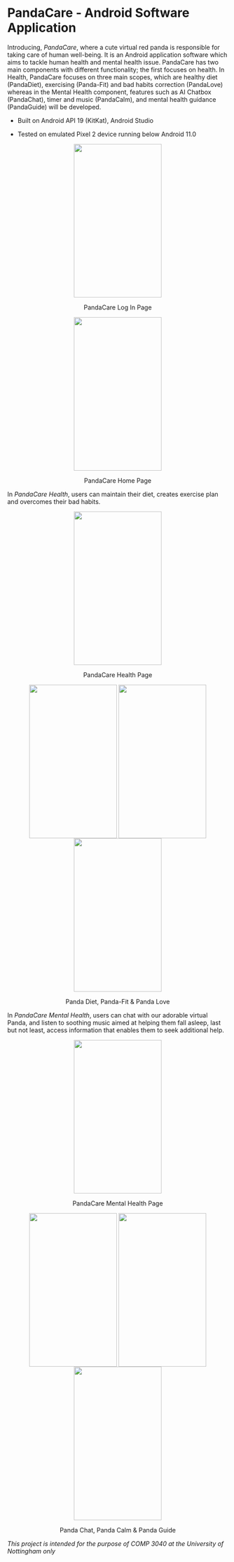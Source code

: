 # PandaCare - Android Software Application

Introducing, *PandaCare*, where a cute virtual red panda is responsible for taking care of human well-being. It is an Android application software which aims to tackle human health and mental health issue. PandaCare has two main components with different functionality; the first focuses on health. In Health, PandaCare focuses on three main scopes, which are healthy diet (PandaDiet), exercising (Panda-Fit) and bad habits correction (PandaLove) whereas in the Mental Health component, features such as AI Chatbox (PandaChat), timer and music (PandaCalm), and mental health guidance (PandaGuide) will be developed.

- Built on Android API 19 (KitKat), Android Studio

- Tested on emulated Pixel 2 device running below Android 11.0

<p align="middle">                                                                                                                              
 <img align="top" src = "https://github.com/justin-sem/PandaCare/assets/93218385/798fbe4e-3ae9-4a47-8514-df45bffc79bf" width="200" height="350">
</p>

<p align="middle">
 PandaCare Log In Page
</p>

<p align="middle">                                                                                                                              
 <img align="top" src = "https://github.com/justin-sem/PandaCare/assets/93218385/2a902767-489c-4baa-8356-866d8d0bd081" width="200" height="350">
</p>

<p align="middle">
 PandaCare Home Page
</p>

In *PandaCare Health*, users can maintain their diet, creates exercise plan and overcomes their bad habits.

<p align="middle">                                                                                                                              
 <img align="top" src = "https://github.com/justin-sem/PandaCare/assets/93218385/c6f1980c-ce68-4282-aaf9-d9d1f56b2dc0" width="200" height="350 ">
</p>

<p align="middle">
 PandaCare Health Page
</p>

<p align="middle">                                                                                                                              
 <img align="top" src = "https://github.com/justin-sem/PandaCare/assets/93218385/548ad415-de0a-47fb-b543-dff5307fd1b4" width="200" height="350" >
 <img align="top" src = "https://github.com/justin-sem/PandaCare/assets/93218385/8c62711d-6fb5-4f0d-a2b4-f43babb72cad" width="200" height="350" >
 <img align="top" src = "https://github.com/justin-sem/PandaCare/assets/93218385/b196f67b-9d86-462c-8f61-33cdfb9a1183" width="200" height="350" >
</p>

<p align="middle">
 Panda Diet, Panda-Fit & Panda Love
</p>

In *PandaCare Mental Health*, users can chat with our adorable virtual Panda, and listen to soothing music aimed at helping them fall asleep, last but not least, access information that enables them to seek additional help. 

<p align="middle">                                                                                                                              
 <img align="top" src = "https://github.com/justin-sem/PandaCare/assets/93218385/3a271a3b-2f19-4595-85ae-287201080c30" width="200" height="350 ">
</p>

<p align="middle">
 PandaCare Mental Health Page
</p>

<p align="middle">                                                                                                                              
 <img align="top" src = "https://github.com/justin-sem/PandaCare/assets/93218385/7db94642-a9f1-49d7-ac9c-02345df0b240" width="200" height="350" >
 <img align="top" src = "https://github.com/justin-sem/PandaCare/assets/93218385/959c6b5a-8df3-42eb-a875-da496e1cec19" width="200" height="350" >
 <img align="top" src = "https://github.com/justin-sem/PandaCare/assets/93218385/f5d9f2d6-4d28-4794-87bc-b497990229a1" width="200" height="350" >
</p>

<p align="middle">
 Panda Chat, Panda Calm & Panda Guide
</p>



*This project is intended for the purpose of COMP 3040 at the University of Nottingham only*


















